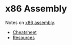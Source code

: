 # x86 Assembly

Notes on [x86 assembly](https://en.wikipedia.org/wiki/X86_assembly_language).

* [Cheatsheet](./cheatsheet.md)
* [Resources](./resources.md)

